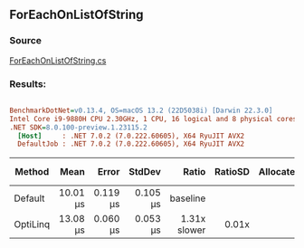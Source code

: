 ﻿## ForEachOnListOfString

### Source
[ForEachOnListOfString.cs](../../src/OptiLinq.Benchmark/ForEachOnListOfString.cs)

### Results:
``` ini

BenchmarkDotNet=v0.13.4, OS=macOS 13.2 (22D5038i) [Darwin 22.3.0]
Intel Core i9-9880H CPU 2.30GHz, 1 CPU, 16 logical and 8 physical cores
.NET SDK=8.0.100-preview.1.23115.2
  [Host]     : .NET 7.0.2 (7.0.222.60605), X64 RyuJIT AVX2
  DefaultJob : .NET 7.0.2 (7.0.222.60605), X64 RyuJIT AVX2


```
|   Method |     Mean |    Error |   StdDev |        Ratio | RatioSD | Allocated | Alloc Ratio |
|--------- |---------:|---------:|---------:|-------------:|--------:|----------:|------------:|
|  Default | 10.01 μs | 0.119 μs | 0.105 μs |     baseline |         |         - |          NA |
| OptiLinq | 13.08 μs | 0.060 μs | 0.053 μs | 1.31x slower |   0.01x |         - |          NA |

